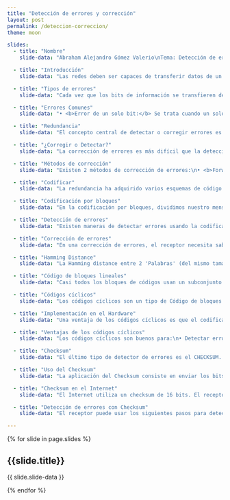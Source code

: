 ```yaml
---
title: "Detección de errores y corrección"
layout: post
permalink: /deteccion-correccion/
theme: moon

slides:
  - title: "Nombre"
    slide-data: "Abraham Alejandro Gómez Valerio\nTema: Detección de errores y corrección\nMétodo: RevealJS y Slides"

  - title: "Introducción"
    slide-data: "Las redes deben ser capaces de transferir datos de un dispositivo a otro con una buena precisión. La mayoría de aplicaciones deben garantizar que los datos recibidos sean iguales a los transmitidos. Cada vez que se transmiten datos pueden existir errores o que se corrompan los datos, por ello requieren de un mecanismo para detectar y corregir errores."

  - title: "Tipos de errores"
    slide-data: "Cada vez que los bits de información se transfieren de un punto a otro, pueden sufrir interferencias. Esto provoca que puedan cambiar la forma de la señal que se vaya a recibir. Un solo error de un bit puede cambiar un 0 a un 1 o viceversa, incluso llegando a cambiar varios bits."

  - title: "Errores Comunes"
    slide-data: "• <b>Error de un solo bit:</b> Se trata cuando un solo bit de una cantidad de datos se cambia de un 0 a un 1 o de un 1 a un 0.\n• <b>Error en ráfaga:</b> Sucede cuando dos o más bits en la unidad de datos cambian de 0 a 1 o viceversa, afectando a más bits."

  - title: "Redundancia"
    slide-data: "El concepto central de detectar o corregir errores es la redundancia. Para detectar o corregir errores, se necesitan enviar bits extra junto a nuestros datos. Esta redundancia es eliminada por el receptor, permitiendo detectar o corregir los bits corruptos."

  - title: "¿Corregir o Detectar?"
    slide-data: "La corrección de errores es más difícil que la detección.\n• <b>Detección de errores:</b> Solo observa si ha ocurrido un error, no interesa el número de errores.\n• <b>Corrección de errores:</b> Se necesita saber el número exacto de bits corruptos y su localización."

  - title: "Métodos de corrección"
    slide-data: "Existen 2 métodos de corrección de errores:\n• <b>Forward error correction:</b> El receptor intenta adivinar el mensaje usando los bits restantes.\n• <b>Retransmisión:</b> El receptor pide al emisor reenviar el mensaje hasta que llegue sin errores."

  - title: "Codificar"
    slide-data: "La redundancia ha adquirido varios esquemas de código. El emisor añade redundancia a los bits mientras un proceso crea una relación entre los bits redundantes y los bits verdaderos detectados."

  - title: "Codificación por bloques"
    slide-data: "En la codificación por bloques, dividimos nuestro mensaje en bloques, cada uno con 'K' cantidad de bits llamada 'Palabra'. Se añaden 'r' bits redundantes para crear una longitud 'n = k + r'."

  - title: "Detección de errores"
    slide-data: "Existen maneras de detectar errores usando la codificación por bloques.\n1. El receptor encuentra la lista de los 'Códigos' válidos.\n2. El 'Código' original ha sido cambiado a uno inválido."

  - title: "Corrección de errores"
    slide-data: "En una corrección de errores, el receptor necesita saber que un solo 'código' es inválido. Por ello, necesita encontrar (o adivinar) el 'código' original enviado."

  - title: "Hamming Distance"
    slide-data: "La Hamming distance entre 2 'Palabras' (del mismo tamaño) es el número de diferencias entre sus bits. Se encuentra usando un operador de XOR y contando el número de 1s en el resultado."

  - title: "Código de bloques lineales"
    slide-data: "Casi todos los bloques de códigos usan un subconjunto llamado Código de bloques lineales. Los bloques no lineales hacen más difícil la detección y corrección de errores."

  - title: "Códigos cíclicos"
    slide-data: "Los códigos cíclicos son un tipo de Código de bloques con una propiedad extra. Si un 'Código' es rotado o sus dígitos se ponen al revés, el resultado será otro 'Código' diferente."

  - title: "Implementación en el Hardware"
    slide-data: "Una ventaja de los códigos cíclicos es que el codificador y el decodificador pueden ser fácilmente implementados en hardware. Sin embargo, esto incrementa el ratio de verificación de bits."

  - title: "Ventajas de los códigos cíclicos"
    slide-data: "Los códigos cíclicos son buenos para:\n• Detectar errores de 1 bit, errores dobles, errores impares y errores de ráfaga.\n• Implementarse fácilmente en hardware y software."

  - title: "Checksum"
    slide-data: "El último tipo de detector de errores es el CHECKSUM. Se basa en la redundancia y es utilizado por diversos protocolos de Internet para la detección de errores."

  - title: "Uso del Checksum"
    slide-data: "La aplicación del Checksum consiste en enviar los bits al receptor junto con la suma de los bits dentro del paquete, permitiendo al receptor comparar el resultado."

  - title: "Checksum en el Internet"
    slide-data: "El Internet utiliza un checksum de 16 bits. El receptor calcula el resultado al dividir el mensaje en palabras de 16 bits y sumarlas usando complemento a uno."

  - title: "Detección de errores con Checksum"
    slide-data: "El receptor puede usar los siguientes pasos para detectar errores:\n1. El mensaje (incluido el checksum) se divide en palabras de 16 bits.\n2. Se suman las palabras, incluyendo 1 más.\n3. La suma es complementada y se convierte en el nuevo checksum.\n4. Si el checksum es 0, el mensaje es aceptado; de lo contrario, será rechazado."

---
```


{% for slide in page.slides %}
                    
<section data-background="{% if slide.background %}{{slide.background}}{% else %}{{page.background}}{% endif %}"><h1>{{slide.title}}</h1>{{ slide.slide-data }}</section>
                    
{% endfor %}
    
